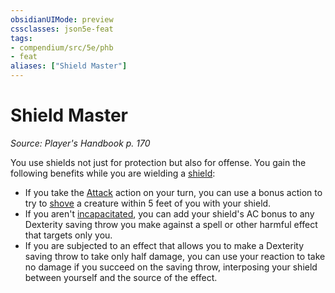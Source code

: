 ```yaml
---
obsidianUIMode: preview
cssclasses: json5e-feat
tags:
- compendium/src/5e/phb
- feat
aliases: ["Shield Master"]
---
```

# Shield Master
*Source: Player's Handbook p. 170*  

You use shields not just for protection but also for offense. You gain the following benefits while you are wielding a [shield](/Systems/5e/items/shield.md):

- If you take the [Attack](/Systems/5e/rules/actions.md#Attack) action on your turn, you can use a bonus action to try to [shove](/Systems/5e/rules/actions.md#shove) a creature within 5 feet of you with your shield.  
- If you aren't [incapacitated](/Systems/5e/rules/conditions.md#incapacitated), you can add your shield's AC bonus to any Dexterity saving throw you make against a spell or other harmful effect that targets only you.  
- If you are subjected to an effect that allows you to make a Dexterity saving throw to take only half damage, you can use your reaction to take no damage if you succeed on the saving throw, interposing your shield between yourself and the source of the effect.